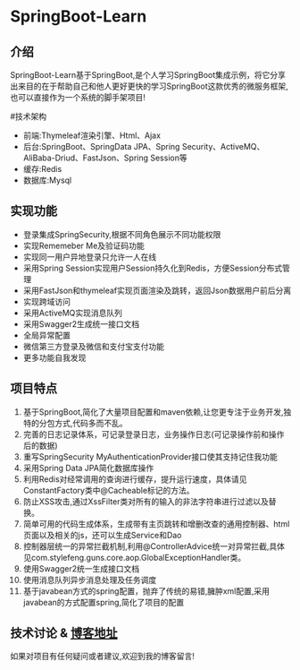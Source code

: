 # SpringBoot-Learn

## 介绍
SpringBoot-Learn基于SpringBoot,是个人学习SpringBoot集成示例，将它分享出来目的在于帮助自己和他人更好更快的学习SpringBoot这款优秀的微服务框架,也可以直接作为一个系统的脚手架项目! 

#技术架构
* 前端:Thymeleaf渲染引擎、Html、Ajax
* 后台:SpringBoot、SpringData JPA、Spring Security、ActiveMQ、AliBaba-Driud、FastJson、Spring Session等
* 缓存:Redis
* 数据库:Mysql

## 实现功能
* 登录集成SpringSecurity,根据不同角色展示不同功能权限
* 实现Rememeber Me及验证码功能
* 实现同一用户异地登录只允许一人在线
* 采用Spring Session实现用户Session持久化到Redis，方便Session分布式管理
* 采用FastJson和thymeleaf实现页面渲染及跳转，返回Json数据用户前后分离
* 实现跨域访问
* 采用ActiveMQ实现消息队列
* 采用Swagger2生成统一接口文档
* 全局异常配置
* 微信第三方登录及微信和支付宝支付功能
* 更多功能自我发现

## 项目特点
1. 基于SpringBoot,简化了大量项目配置和maven依赖,让您更专注于业务开发,独特的分包方式,代码多而不乱。
2. 完善的日志记录体系，可记录登录日志，业务操作日志(可记录操作前和操作后的数据)
3. 重写SpringSecurity MyAuthenticationProvider接口使其支持记住我功能
4. 采用Spring Data JPA简化数据库操作
5. 利用Redis对经常调用的查询进行缓存，提升运行速度，具体请见ConstantFactory类中@Cacheable标记的方法。
6. 防止XSS攻击,通过XssFilter类对所有的输入的非法字符串进行过滤以及替换。
8. 简单可用的代码生成体系，生成带有主页跳转和增删改查的通用控制器、html页面以及相关的js，还可以生成Service和Dao
9. 控制器层统一的异常拦截机制,利用@ControllerAdvice统一对异常拦截,具体见com.stylefeng.guns.core.aop.GlobalExceptionHandler类。
10. 使用Swagger2统一生成接口文档
11. 使用消息队列异步消息处理及任务调度
12. 基于javabean方式的spring配置，抛弃了传统的易错,臃肿xml配置,采用javabean的方式配置spring,简化了项目的配置

## 技术讨论 & [博客地址](http://codeteen.cn/)
如果对项目有任何疑问或者建议,欢迎到我的博客留言!